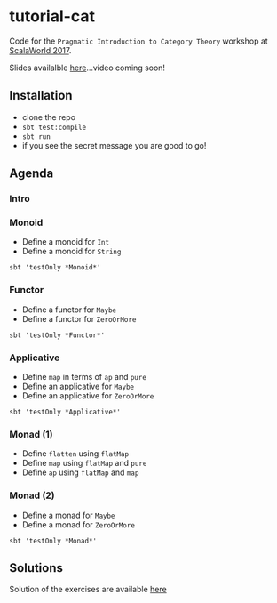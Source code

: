 # tutorial-cat

Code for the `Pragmatic Introduction to Category Theory` workshop at [ScalaWorld 2017](https://scala.world).

Slides availalble [here](https://speakerdeck.com/danielasfregola/scalaworld-2017-a-pragmatic-introduction-to-category-theory)...video coming soon!

## Installation
- clone the repo
- `sbt test:compile`
- `sbt run`
- if you see the secret message you are good to go!

## Agenda

### Intro

### Monoid
- Define a monoid for `Int`
- Define a monoid for `String`

`sbt 'testOnly *Monoid*'`


### Functor
- Define a functor for `Maybe`
- Define a functor for `ZeroOrMore`

`sbt 'testOnly *Functor*'`


### Applicative
- Define `map` in terms of `ap` and `pure`
- Define an applicative for `Maybe`
- Define an applicative for `ZeroOrMore`

`sbt 'testOnly *Applicative*'`

### Monad (1)
- Define `flatten` using `flatMap`
- Define `map` using `flatMap` and `pure`
- Define `ap` using `flatMap` and `map`

### Monad (2)
- Define a monad for `Maybe`
- Define a monad for `ZeroOrMore`

`sbt 'testOnly *Monad*'`


## Solutions
Solution of the exercises are available [here](https://gist.github.com/DanielaSfregola/ddf48f6c5638f6284b563798c55d5ebd)
